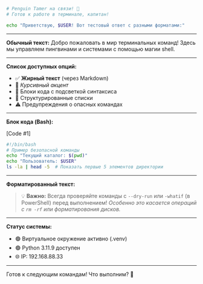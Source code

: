 ```bash
# Penguin Tamer на связи! 🐧
# Готов к работе в терминале, капитан!

echo "Приветствую, $USER! Вот тестовый ответ с разными форматами:"
```

---

**Обычный текст:**
Добро пожаловать в мир терминальных команд! Здесь мы управляем пингвинами и системами с помощью магии shell.

---

**Список доступных опций:**
- ✅ **Жирный текст** (через Markdown)
- 📝 *Курсивный акцент*
- 🐚 Блоки кода с подсветкой синтаксиса
- 🧩 Структурированные списки
- ⚠️ Предупреждения о опасных командах

---

**Блок кода (Bash):**

[Code #1]
```bash
#!/bin/bash
# Пример безопасной команды
echo "Текущий каталог: $(pwd)"
echo "Пользователь: $USER"
ls -la | head -5  # Показать первые 5 элементов директории
```

---

**Форматированный текст:**
> 💡 **Важно:** Всегда проверяйте команды с `--dry-run` или `-whatif` (в PowerShell) перед выполнением!
> *Особенно это касается операций с `rm -rf` или форматирования дисков.*

---

**Статус системы:**
- 🟢 Виртуальное окружение активно (.venv)
- 🟢 Python 3.11.9 доступен
- 🌐 IP: 192.168.88.33

---

Готов к следующим командам! Что выполним? 🔧
